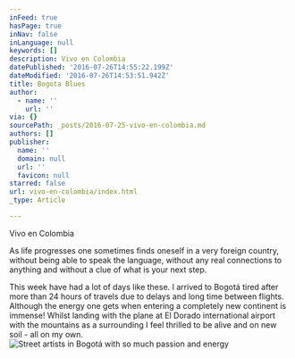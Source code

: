 ```yaml
---
inFeed: true
hasPage: true
inNav: false
inLanguage: null
keywords: []
description: Vivo en Colombia
datePublished: '2016-07-26T14:55:22.199Z'
dateModified: '2016-07-26T14:53:51.942Z'
title: Bogota Blues
author:
  - name: ''
    url: ''
via: {}
sourcePath: _posts/2016-07-25-vivo-en-colombia.md
authors: []
publisher:
  name: ''
  domain: null
  url: ''
  favicon: null
starred: false
url: vivo-en-colombia/index.html
_type: Article

---
```

Vivo en Colombia

As life progresses one sometimes finds oneself in a very foreign country, without being able to speak the language, without any real connections to anything and without a clue of what is your next step.

This week have had a lot of days like these. I arrived to Bogotá tired after more than 24 hours of travels due to delays and long time between flights. Although the energy one gets when entering a completely new continent is immense! Whilst landing with the plane at El Dorado international airport with the mountains as a surrounding I feel thrilled to be alive and on new soil - all on my own. ![Street artists in Bogotá with so much passion and energy](https://imgflo.herokuapp.com/graph/vahj1ThiexotieMo/039b0fc147a0dbb9abcd702f5856ee89/croprotate.jpg?cropheight=3375&cropwidth=6000&degrees=0&input=https%3A%2F%2Fthe-grid-user-content.s3-us-west-2.amazonaws.com%2Fd09ff150-3d7e-495e-b8de-43bc7cc6588c.jpg&x=0&y=0)
